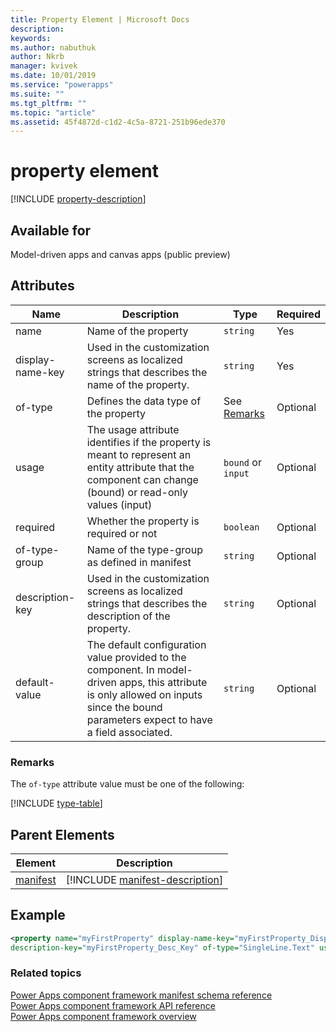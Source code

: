 ```yaml
---
title: Property Element | Microsoft Docs
description: 
keywords:
ms.author: nabuthuk
author: Nkrb
manager: kvivek
ms.date: 10/01/2019
ms.service: "powerapps"
ms.suite: ""
ms.tgt_pltfrm: ""
ms.topic: "article"
ms.assetid: 45f4872d-c1d2-4c5a-8721-251b96ede370
---
```


# property element

[!INCLUDE [property-description](includes/property-description.md)]

## Available for

Model-driven apps and canvas apps (public preview)

## Attributes

|Name|Description|Type|Required|
|--|--|--|--|
|name |Name of the property |`string` |Yes |
|display-name-key |Used in the customization screens as localized strings that describes the name of the property. |`string` |Yes |
|of-type|Defines the data type of the property|See [Remarks](#remarks)|Optional|
|usage |The usage attribute identifies if the property is meant to represent an entity attribute that the component can change (bound) or read-only values (input)|`bound` or `input` |Optional |
|required |Whether the property is required or not |`boolean` |Optional |
|of-type-group |Name of the type-group as defined in manifest|`string` |Optional |
|description-key |Used in the customization screens as localized strings that describes the description of the property. |`string` |Optional |
|default-value |The default configuration value provided to the component. In model-driven apps, this attribute is only allowed on inputs since the bound parameters expect to have a field associated. |`string` |Optional |

### Remarks

The `of-type` attribute value must be one of the following:

[!INCLUDE [type-table](includes/type-table.md)]

## Parent Elements

|Element|Description|
|--|--|
|[manifest](manifest.md)|[!INCLUDE [manifest-description](includes/manifest-description.md)]|


## Example

```xml
<property name="myFirstProperty" display-name-key="myFirstProperty_Display_Key" 
description-key="myFirstProperty_Desc_Key" of-type="SingleLine.Text" usage="bound" required="true" />
```

### Related topics

[Power Apps component framework manifest schema reference](index.md)<br/>
[Power Apps component framework API reference](../reference/index.md)<br/>
[Power Apps component framework overview](../overview.md)
